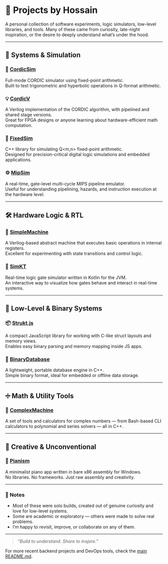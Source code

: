 # 🧠 Projects by Hossain

A personal collection of software experiments, logic simulators, low-level libraries, and tools. Many of these came from curiosity, late-night inspiration, or the desire to deeply understand what’s under the hood.

---

## 🧩 Systems & Simulation

### 🔢 [CordicSim](../../../CordicSim)
Full-mode CORDIC simulator using fixed-point arithmetic.  
Built to test trigonometric and hyperbolic operations in Q-format arithmetic.

### 💡 [CordicV](../../../CordicV)
A Verilog implementation of the CORDIC algorithm, with pipelined and shared stage versions.  
Great for FPGA designs or anyone learning about hardware-efficient math computation.

### 🧮 [FixedSim](../../../FixedSim)
C++ library for simulating Q<m,n> fixed-point arithmetic.  
Designed for precision-critical digital logic simulations and embedded applications.

### ⚙️ [MipSim](../../../MipSim)
A real-time, gate-level multi-cycle MIPS pipeline emulator.  
Useful for understanding pipelining, hazards, and instruction execution at the hardware level.

---

## 🛠 Hardware Logic & RTL

### 🧾 [SimpleMachine](../../../SimpleMachine)
A Verilog-based abstract machine that executes basic operations in internal registers.  
Excellent for experimenting with state transitions and control logic.

### 🧰 [SimKT](../../../SimKT)
Real-time logic gate simulator written in Kotlin for the JVM.  
An interactive way to visualize how gates behave and interact in real-time systems.

---

## 🔬 Low-Level & Binary Systems

### 📦 [Strukt.js](../../../Strukt.js)
A compact JavaScript library for working with C-like struct layouts and memory views.  
Enables easy binary parsing and memory mapping inside JS apps.

### 📁 [BinaryDatabase](../../../BinaryDatabase)
A lightweight, portable database engine in C++.  
Simple binary format, ideal for embedded or offline data storage.

---

## ➗ Math & Utility Tools

### 🧠 [ComplexMachine](../../../ComplexMachine)
A set of tools and calculators for complex numbers — from Bash-based CLI calculators to polynomial and series solvers — all in C++.

---

## 🎼 Creative & Unconventional

### 🎹 [Pianism](../../../Pianism)
A minimalist piano app written in bare x86 assembly for Windows.  
No libraries. No frameworks. Just raw assembly and creativity.

<!--
### 📚 [Namayeshgah Ketab 93](#)
An Android app built for the 1393 Tehran International Book Fair.  
Includes event details, map, and offline catalog access.
 -->

---

### 📌 Notes

- Most of these were solo builds, created out of genuine curiosity and love for low-level systems.
- Some are academic or exploratory — others were made to solve real problems.
- I’m happy to revisit, improve, or collaborate on any of them.

---

> _“Build to understand. Share to inspire.”_

For more recent backend projects and DevOps tools, check the [main README.md](./README.md).
